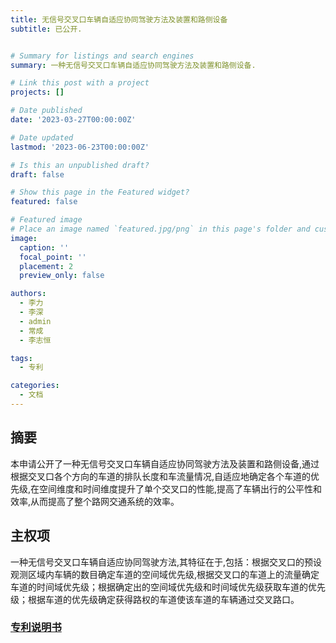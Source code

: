 ```yaml
---
title: 无信号交叉口车辆自适应协同驾驶方法及装置和路侧设备
subtitle: 已公开.


# Summary for listings and search engines
summary: 一种无信号交叉口车辆自适应协同驾驶方法及装置和路侧设备.

# Link this post with a project
projects: []

# Date published
date: '2023-03-27T00:00:00Z'

# Date updated
lastmod: '2023-06-23T00:00:00Z'

# Is this an unpublished draft?
draft: false

# Show this page in the Featured widget?
featured: false

# Featured image
# Place an image named `featured.jpg/png` in this page's folder and customize its options here.
image:
  caption: ''
  focal_point: ''
  placement: 2
  preview_only: false

authors:
  - 李力
  - 李深
  - admin
  - 常成
  - 李志恒

tags:
  - 专利

categories:
  - 文档
---
```



## 摘要
本申请公开了一种无信号交叉口车辆自适应协同驾驶方法及装置和路侧设备,通过根据交叉口各个方向的车道的排队长度和车流量情况,自适应地确定各个车道的优先级,在空间维度和时间维度提升了单个交叉口的性能,提高了车辆出行的公平性和效率,从而提高了整个路网交通系统的效率。


## 主权项
一种无信号交叉口车辆自适应协同驾驶方法,其特征在于,包括：根据交叉口的预设观测区域内车辆的数目确定车道的空间域优先级,根据交叉口的车道上的流量确定车道的时间域优先级；根据确定出的空间域优先级和时间域优先级获取车道的优先级；根据车道的优先级确定获得路权的车道使该车道的车辆通过交叉路口。

### [专利说明书](https://kns.cnki.net/kcms2/article/abstract?v=Epsgq4wCkk3pPpWzCsVf6W_AAps5gs4QNXe29mi-_94C7ZhVIHcclBKFffq87nAATKZ_9WeVENAnUHdCWFzNvhJ9k4XLIguFzCl6j0cCwAjrcZcog1BxpIyuAGV9RNcKhor5Plkw_bA=&uniplatform=NZKPT&language=CHS)


